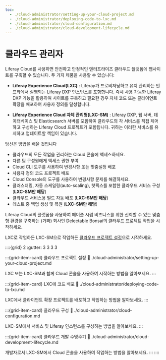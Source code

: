 ```yaml
---
toc:
  - ./cloud-administrator/setting-up-your-cloud-project.md
  - ./cloud-administrator/deploying-code-to-lxc.md
  - ./cloud-administrator/cloud-configuration.md
  - ./cloud-administrator/cloud-development-lifecycle.md
---
```

# 클라우드 관리자

Liferay Cloud를 사용하면 안전하고 안정적인 엔터프라이즈 클라우드 플랫폼에 웹사이트를 구축할 수 있습니다. 두 가지 제품을 사용할 수 있습니다:

* **Liferay Experience Cloud(LXC)** : Liferay가 프로비저닝하고 유지 관리하는 인프라에서 실행되는 Liferay DXP 인스턴스를 포함합니다. 즉시 사용 가능한 Liferay DXP 기능을 활용하여 사이트를 구축하고 필요한 경우 자체 코드 또는 클라이언트 확장을 배포하여 사용자 정의를 달성합니다.

* **Liferay Experience Cloud 자체 관리형(LXC-SM)** : Liferay DXP, 웹 서버, 데이터베이스 및 Elasticsearch 서버를 포함하여 클라우드의 각 서비스를 직접 제어하고 구성하는 Liferay Cloud 프로젝트가 포함됩니다. 귀하는 이러한 서비스를 유지하고 업데이트할 책임이 있습니다.

당신은 방법을 배울 것입니다

* 클라우드의 모든 작업을 관리하는 Cloud 콘솔에 액세스하세요.
* 다른 팀 구성원에게 액세스 권한 부여
* Cloud CLI 도구를 사용하여 변경사항 또는 맞춤설정 배포
* 사용자 정의 코드 프로젝트 배포
* Cloud Console의 도구를 사용하여 변경사항 문제를 해결하세요.
* 클러스터링, 자동 스케일링(auto-scaling), 핫픽스를 포함한 클라우드 서비스 구성 (**LXC-SM만 해당**)
* 클라우드 서비스용 빌드 자동 배포 (**LXC-SM만 해당**)
* 테스트 중 백업 생성 및 복원 (**LXC-SM만 해당**)

Liferay Cloud의 플랫폼을 사용하여 메이플 시럽 비즈니스를 위한 신뢰할 수 있는 맞춤형 환경을 구축하는 (가짜) 회사인 Delectable Bonsai의 클라우드 프로젝트 작업을 시작하세요.

LXC로 작업하든 LXC-SM으로 작업하든 [클라우드 프로젝트 설정](./cloud-administrator/setting-up-your-cloud-project.md)으로 시작하세요.

::::{grid} 2
:gutter: 3 3 3 3

:::{grid-item-card}  클라우드 프로젝트 설정
:link: ./cloud-administrator/setting-up-your-cloud-project.md

LXC 또는 LXC-SM과 함께 Cloud 콘솔을 사용하여 시작하는 방법을 알아보세요.
:::

:::{grid-item-card}  LXC에 코드 배포
:link: ./cloud-administrator/deploying-code-to-lxc.md

LXC에서 클라이언트 확장 프로젝트를 배포하고 작업하는 방법을 알아보세요.
:::

:::{grid-item-card}  클라우드 구성
:link: ./cloud-administrator/cloud-configuration.md

LXC-SM에서 서비스 및 Liferay 인스턴스를 구성하는 방법을 알아보세요.
:::

:::{grid-item-card}  클라우드 개발 수명주기
:link: ./cloud-administrator/cloud-development-lifecycle.md

개발자로서 LXC-SM에서 Cloud 콘솔을 사용하여 작업하는 방법을 알아보세요.
:::
::::
